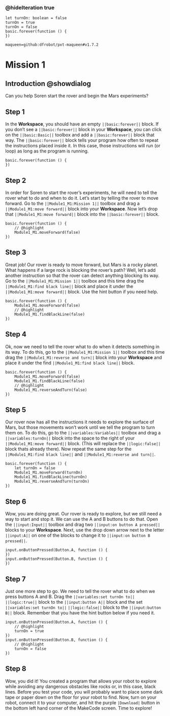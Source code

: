 ### @hideIteration true

```template
let turnOn: boolean = false
turnOn = true
turnOn = false
basic.forever(function () {
})
```

```package
maqueen=github:dfrobot/pxt-maqueen#v1.7.2
```

# Mission 1

## Introduction @showdialog

Can you help Soren start the rover and begin the Mars experiments?

## Step 1

In the **Workspace**, you should have an empty ``||basic:forever||`` block. If you don’t see a ``||basic:forever||`` block in your **Workspace**, you can click on the ``||basic:Basic||`` toolbox and add a ``||basic:forever||`` block that way. The ``||basic:forever||`` block tells your program how often to repeat the instructions placed inside it. In this case, those instructions will run (or loop) as long as the program is running.

```blocks
basic.forever(function () {
})
```

## Step 2

In order for Soren to start the rover’s experiments, he will need to tell the rover what to do and when to do it. Let’s start by telling the rover to move forward. Go to the ``||Module1_M1:Mission 1||`` toolbox and drag a ``||Module1_M1:move forward||`` block into your **Workspace**. Now let’s drop that ``||Module1_M1:move forward||`` block into the ``||basic:forever||`` block. 

```blocks
basic.forever(function () {
    // @highlight
    Module1_M1.moveForward(false)
})
```

## Step 3

Great job! Our rover is ready to move forward, but Mars is a rocky planet. What happens if a large rock is blocking the rover’s path? Well, let’s add another instruction so that the rover can detect anything blocking its way. Go to the ``||Module1_M1:Mission 1||`` toolbox and this time drag the ``||Module1_M1:find black line||`` block and place it under the ``||Module1_M1:move forward||`` block. Use the hint button if you need help.

```blocks
basic.forever(function () {
    Module1_M1.moveForward(false)
    // @highlight
    Module1_M1.findBlackLine(false)
})
```

## Step 4

Ok, now we need to tell the rover what to do when it detects something in its way. To do this, go to the ``||Module1_M1:Mission 1||`` toolbox and this time drag the ``||Module1_M1:reverse and turn||`` block into your **Workspace** and place it under the find ``||Module1_M1:find black line||`` block. 

```blocks
basic.forever(function () {
    Module1_M1.moveForward(false)
    Module1_M1.findBlackLine(false)
    // @highlight
    Module1_M1.reverseAndTurn(false)
})
```

## Step 5

Our rover now has all the instructions it needs to explore the surface of Mars, but those movements won’t work until we tell the program to turn them on. To do this, go to the ``||variables:Variables||`` toolbox and drag a ``||variables:turnOn||`` block into the space to the right of your ``||Module1_M1:move forward||`` block. (This will replace the ``||logic:false||`` block thats already there). Now repeat the same step for the ``||Module1_M1:find black line||`` and ``||Module1_M1:reverse and turn||``. 

```blocks
basic.forever(function () {
    let turnOn = false
    Module1_M1.moveForward(turnOn)
    Module1_M1.findBlackLine(turnOn)
    Module1_M1.reverseAndTurn(turnOn)
})
```

## Step 6

Wow, you are doing great. Our rover is ready to explore, but we still need a way to start and stop it. We can use the A and B buttons to do that. Open the ``||input:Input||`` toolbox and drag two ``||input:on button A pressed||`` blocks to your **Workspace**. Next, use the drop down arrow next to the letter ``||input:A||`` on one of the blocks to change it to ``||input:on button B pressed||``.

```blocks
input.onButtonPressed(Button.A, function () {
})
input.onButtonPressed(Button.B, function () {
})
```

## Step 7

Just one more step to go. We need to tell the rover what to do when we press buttons A and B. Drag the ``||variables:set turnOn to||`` ``||logic:true||`` block to the ``||input:button A||`` block and the set ``||variables:set turnOn to||`` ``||logic:false||`` block to the ``||input:button B||`` block. Remember that you have the hint button below if you need it. 

```blocks
input.onButtonPressed(Button.A, function () {
    // @highlight
    turnOn = true
})
input.onButtonPressed(Button.B, function () {
    // @highlight
    turnOn = false
})
```


## Step 8

Wow, you did it! You created a program that allows your robot to explore while avoiding any dangerous obstacles like rocks or, in this case, black lines. Before you test your code, you will probably want to place some dark tape or paper down on the floor for your robot to find. Now, turn on your robot, connect it to your computer, and hit the purple ``|Download|`` button in the bottom left hand corner of the MakeCode screen. Time to explore!